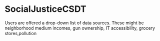 SocialJusticeCSDT
=================

Users are offered a drop-down list of data sources.  These might be  neighborhood medium incomes, gun ownership, IT accessibility, grocery stores,pollution
